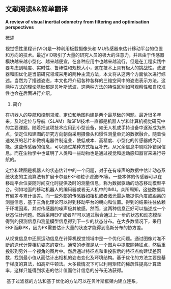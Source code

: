 ## 文献阅读&&简单翻译

**A review of visual inertial odometry from filtering and optimisation perspectives** 

概述

视觉惯性里程计(VIO)是一种利用板载摄像头和IMU传感器来估计移动平台的位置和方向的技术。最近VIO吸引了大量的研究人员的极大的注意力，并且由于传感器模块越来越小型化、越来越便宜，在各种应用中也越来越流行。但是在工程实践中要考虑到精度、实时性、鲁棒性和规模大小，这在技术上具有极大的挑战性。滤波器和图优化是当前研究领域采用的两种主流方法，本文将从这两个方面依次进行综述。当然为了描述姿态，本文也将介绍各种各样的三维空间中的姿态表示方法。这两种方式的理论基础都是贝叶斯滤波，这两种方法的特性区别如可观察性和自校准性也会在后面进行介绍。

1. 简介 

​        在机器人的导航和控制领域，定位和地图构建是两个最基础的问题。最近很多年来，及时定位与导航（SLAM）和SFM技术一直都是机器人学和计算机视觉研究中的主要课题。随着把这项技术应用到小型设备，如无人机或手持设备中逐渐成为热点，使定位和建图的研究方向朝向采用摄像头和惯性测量单元的数据融合。随着快速发展的芯片和微机电器件制造业，使低成本、高精度、小型化的传感器成为可能。这些传感器的信息，可以通过某种方式相互补充，从冗余信息中剔除掉错误信息。而在生物学中也证明了人类和一些动物也是通过视觉和运动感知器官来进行导航的。

​         定位和建图是机器人的状态估计中的一个问题，对于在有噪声的数据中估计动态系统状态的主流算法有扩展卡尔曼EKF和粒子滤波PK等。一些本体的传感器可以在移动平台位姿随时间变化时提供及时的测量信息，称为数据驱动的动态移动模型平台。例如地面的移动机器人的编码器或者无人机中的IMU。众所周知，这些数据具有偏差与累计误差。而一些外部的传感器如相机或者激光雷达能提供角度或距离的测量信息，基于三角化理论可以得到移动平台的朝向和位置。得到的结果往往依赖于环境因素，并对传感器的噪声极其敏感。然而，这两种信息正好可以描述成一个状态估计问题。然后采用EKF或者PF可以通过融合通过上一步的状态和动态模型得到的预测信息和测量模型信息得到下一步的状态分布。在大多数情况下，采用EKF而非PK，因为PK需要估计大量的状态才能得到高斯分布的协方差。

​		从视觉信息中还原运动信息在计算机视觉领域中是一个优化问题。通过图像对准不断的迭代计算相机姿态的变化。通常的步骤是从一个图片中提取除特征点，然后重投影到另外一个视角的图片中。然后通过特征点和重投影后的特征点构建误差函数，找到最小值从而估计出相机的姿态变化及环境结构。基于优化的方法主要是基于梯度的算法，如高斯牛顿法。大多数情况下可以利用矩阵的稀疏性提高计算效率，这样只能得到状态的估计值而估计信息的分布无法获得。

​		基于过滤器的方法和基于优化的方法可以在贝叶斯框架内建立连系。